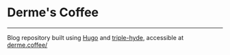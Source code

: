 # Derme's Coffee

---

Blog repository built using [Hugo](https://gohugo.io) and [triple-hyde](https://github.com/derme302/triple-hyde), accessible at [derme.coffee/](https://derme.coffee/)
